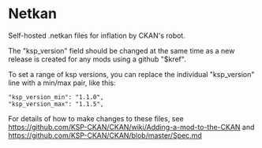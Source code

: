 # Netkan

Self-hosted .netkan files for inflation by CKAN's robot.

The "ksp_version" field should be changed at the same time as a new release is created for any mods using a github "$kref".

To set a range of ksp versions, you can replace the individual "ksp_version" line with a min/max pair, like this:

    "ksp_version_min": "1.1.0",
    "ksp_version_max": "1.1.5",
    
For details of how to make changes to these files, see https://github.com/KSP-CKAN/CKAN/wiki/Adding-a-mod-to-the-CKAN and https://github.com/KSP-CKAN/CKAN/blob/master/Spec.md
